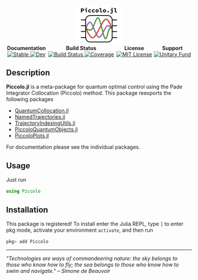 <!--```@raw html-->
<div align="center">

<a href="https://github.com/kestrelquantum/Piccolo.jl">
  <img src="assets/piccolo_logo.svg" alt="Piccolo.jl" width="25%"/>
</a> 

<div style="display: table; width: 100%;">
  <div style="display: table-row;">
    <div style="display: table-cell; text-align: center;"><b>Documentation</b></div>
    <div style="display: table-cell; text-align: center;"><b>Build Status</b></div>
    <div style="display: table-cell; text-align: center;"><b>License</b></div>
    <div style="display: table-cell; text-align: center;"><b>Support</b></div>
  </div>
  <div style="display: table-row;">
    <div style="display: table-cell; text-align: center;">
      <a href="https://kestrelquantum.github.io/Piccolo.jl/stable/">
        <img src="https://img.shields.io/badge/docs-stable-blue.svg" alt="Stable"/>
      </a>
      <a href="https://kestrelquantum.github.io/Piccolo.jl/dev/">
        <img src="https://img.shields.io/badge/docs-dev-blue.svg" alt="Dev"/>
      </a>
    </div>
    <div style="display: table-cell; text-align: center;">
      <a href="https://github.com/kestrelquantum/Piccolo.jl/actions/workflows/CI.yml?query=branch%3Amain">
        <img src="https://github.com/kestrelquantum/Piccolo.jl/actions/workflows/CI.yml/badge.svg?branch=main" alt="Build Status"/>
      </a>
      <a href="https://codecov.io/gh/kestrelquantum/Piccolo.jl">
        <img src="https://codecov.io/gh/kestrelquantum/Piccolo.jl/branch/main/graph/badge.svg" alt="Coverage"/>
      </a>
    </div>
    <div style="display: table-cell; text-align: center;">
      <a href="https://opensource.org/licenses/MIT">
        <img src="https://img.shields.io/badge/License-MIT-yellow.svg" alt="MIT License"/>
      </a>
    </div>
    <div style="display: table-cell; text-align: center;">
      <a href="https://unitary.fund">
        <img src="https://img.shields.io/badge/Supported%20By-Unitary%20Fund-FFFF00.svg" alt="Unitary Fund"/>
      </a>
    </div>
  </div>
</div>

</div>
<!--```-->

## Description
**Piccolo.jl** is a meta-package for quantum optimal control using the Pade Integrator Collocation (Piccolo) method. This package reexports the following packages

- [QuantumCollocation.jl](https://github.com/kestrelquantum/QuantumCollocation.jl)
- [NamedTrajectories.jl](https://github.com/kestrelquantum/NamedTrajectories.jl)
- [TrajectoryIndexingUtils.jl](https://github.com/kestrelquantum/TrajectoryIndexingUtils.jl)
- [PiccoloQuantumObjects.jl](https://github.com/kestrelquantum/PiccoloQuantumObjects.jl)
- [PiccoloPlots.jl](https://github.com/kestrelquantum/PiccoloPlots.jl)

For documentation please see the individual packages.

## Usage

Just run
```Julia
using Piccolo
```

## Installation
This package is registered! To install enter the Julia REPL, type `]` to enter pkg mode, activate your environment `activate`, and then run 
```Julia
pkg> add Piccolo
```

-----

*"Technologies are ways of commandeering nature: the sky belongs to those who know how to fly; the sea belongs to those who know how to swim and navigate." – Simone de Beauvoir*
